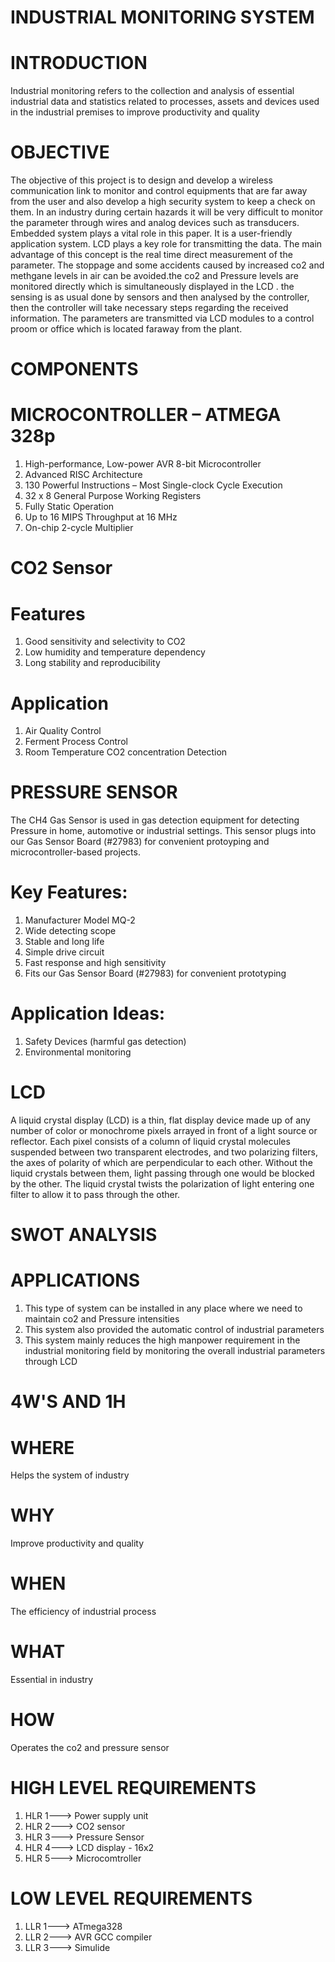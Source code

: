  # INDUSTRIAL MONITORING SYSTEM
# INTRODUCTION
Industrial monitoring refers to the collection and analysis of essential industrial data and statistics related to processes, assets and devices used in the industrial premises to improve productivity and quality

# OBJECTIVE

The objective of this project is to design and develop a wireless communication link to monitor and control equipments that are far away from the user and also develop a high security system to keep a check on them. In an industry during certain hazards it will be very difficult to monitor the parameter through wires and analog devices such as transducers. Embedded system plays a vital role in this paper. It is a user-friendly application system. LCD plays a key role for transmitting the data. The main advantage of this concept is the real time direct measurement of the parameter. The stoppage and some accidents caused by increased co2 and methgane levels in air can be avoided.the co2 and Pressure levels are monitored directly which is simultaneously displayed in the LCD . the sensing is as usual done by sensors and then analysed by the controller, then the controller will take necessary steps regarding the received information. The parameters are transmitted via LCD modules to a control proom or office which is located faraway from the plant.


# COMPONENTS
# MICROCONTROLLER – ATMEGA 328p
1) High-performance, Low-power AVR 8-bit Microcontroller
2) Advanced RISC Architecture
3) 130 Powerful Instructions – Most Single-clock Cycle Execution
4) 32 x 8 General Purpose Working Registers
5) Fully Static Operation
6) Up to 16 MIPS Throughput at 16 MHz
7) On-chip 2-cycle Multiplier

# CO2 Sensor
# Features
1) Good sensitivity and selectivity to CO2
2) Low humidity and temperature dependency
3) Long stability and reproducibility
# Application
1) Air Quality Control
2) Ferment Process Control
3) Room Temperature CO2 concentration Detection

# PRESSURE SENSOR
The CH4 Gas Sensor is used in gas detection equipment for detecting Pressure in home, automotive or industrial settings. This sensor plugs into our Gas Sensor Board (#27983) for convenient protoyping and microcontroller-based projects.
# Key Features:
1) Manufacturer Model MQ-2
2) Wide detecting scope
3) Stable and long life
4) Simple drive circuit
5) Fast response and high sensitivity
6) Fits our Gas Sensor Board (#27983) for convenient prototyping
# Application Ideas:
1) Safety Devices (harmful gas detection)
2) Environmental monitoring

# LCD 
A  liquid  crystal  display  (LCD)  is  a  thin,  flat  display  device  made  up  of  any  number  of  color  or  monochrome  pixels  arrayed  in  front  of  a  light  source  or  reflector. Each pixel consists  of  a  column  of  liquid  crystal  molecules  suspended  between  two  transparent  electrodes,  and  two  polarizing filters, the  axes of  polarity  of  which  are  perpendicular  to  each  other.  Without the liquid  crystals  between  them,  light  passing  through  one  would  be  blocked  by the other. The liquid crystal twists the polarization of light entering one filter to allow it to pass through the other.

# SWOT ANALYSIS
# APPLICATIONS
1) This type of system can be installed in any place where we need to maintain co2 and Pressure intensities 
2) This system also provided the automatic control of industrial parameters
3) This system mainly reduces the high manpower requirement in the industrial monitoring field by monitoring the overall industrial parameters through LCD

# 4W'S AND 1H
# WHERE
Helps the system of industry
# WHY
Improve productivity and quality
# WHEN
The efficiency of industrial process
# WHAT
Essential in industry
# HOW
Operates the co2 and pressure sensor

# HIGH LEVEL REQUIREMENTS
1) HLR 1---> Power supply unit
2) HLR 2---> CO2 sensor
3) HLR 3---> Pressure Sensor
4) HLR 4---> LCD display - 16x2
5) HLR 5---> Microcomtroller 
 
# LOW LEVEL REQUIREMENTS 
1) LLR 1---> ATmega328
2) LLR 2---> AVR GCC compiler
3) LLR 3---> Simulide
 
 
 
